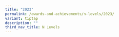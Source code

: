 ```yaml
---
title: "2023"
permalink: /awards-and-achievements/n-levels/2023/
variant: tiptap
description: ""
third_nav_title: N Levels
---
```


